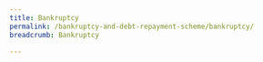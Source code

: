 ```yaml
---
title: Bankruptcy
permalink: /bankruptcy-and-debt-repayment-scheme/bankruptcy/
breadcrumb: Bankruptcy

---
```


